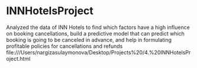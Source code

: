 # INNHotelsProject
Analyzed the data of INN Hotels to find which factors have a high influence on booking cancellations, build a predictive model that can predict which booking is going to be canceled in advance, and help in formulating profitable policies for cancellations and refunds
file:///Users/nargizasulaymonova/Desktop/Projects%20/4.%20INNHotelsProject.html
